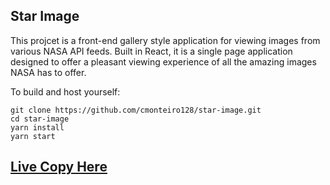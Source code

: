 ## Star Image
This projcet is a front-end gallery style application for viewing images from various NASA API feeds. Built in React, it is a single page application designed to offer a pleasant viewing experience of all the amazing images NASA has to offer.

To build and host yourself:
```
git clone https://github.com/cmonteiro128/star-image.git
cd star-image
yarn install
yarn start
```

## [Live Copy Here](https://star-image.surge.sh)
